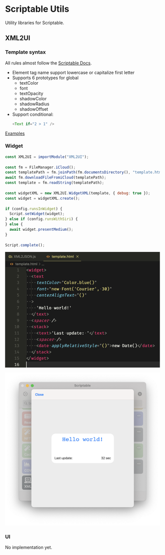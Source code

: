 # Scriptable Utils

Utility libraries for Scriptable.

## XML2UI

### Template syntax

All rules almost follow the [Scriptable Docs](https://docs.scriptable.app).

- Element tag name support lowercase or capitalize first letter
- Supports 6 prototypes for global
  - textColor
  - font
  - textOpacity
  - shadowColor
  - shadowRadius
  - shadowOffset
- Support conditional:
  ```javascript
  <Text if="2 > 1" />
  ```

[Examples](examples/)

### Widget

```javascript
const XML2UI = importModule("XML2UI");

const fm = FileManager.iCloud();
const templatePath = fm.joinPath(fm.documentsDirectory(), "template.html");
await fm.downloadFileFromiCloud(templatePath);
const template = fm.readString(templatePath);

const widgetXML = new XML2UI.WidgetXML(template, { debug: true });
const widget = widgetXML.create();

if (config.runsInWidget) {
  Script.setWidget(widget);
} else if (config.runsWithSiri) {
} else {
  await widget.presentMedium();
}

Script.complete();
```

![template](images/widget-template.png)

![widget](images/widget.png)

### UI

No implementation yet.
